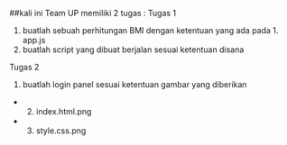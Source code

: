 ##kali ini Team UP memiliki 2 tugas :
Tugas 1
1. buatlah sebuah perhitungan BMI dengan ketentuan yang ada pada 1. app.js
2. buatlah script yang dibuat berjalan sesuai ketentuan disana

Tugas 2
1. buatlah login panel sesuai ketentuan gambar yang diberikan
 * 2. index.html.png
 * 3. style.css.png
